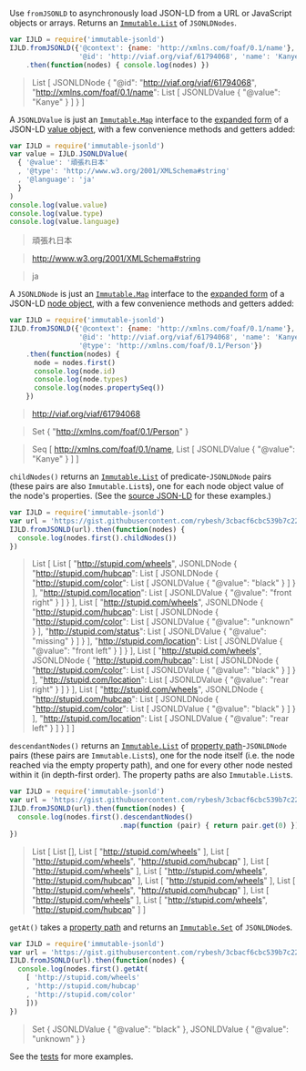 Use `fromJSONLD` to asynchronously load JSON-LD from a URL or JavaScript objects or arrays. Returns an [`Immutable.List`](http://facebook.github.io/immutable-js/docs/#/List) of `JSONLDNodes`.

```javascript
var IJLD = require('immutable-jsonld')
IJLD.fromJSONLD({'@context': {name: 'http://xmlns.com/foaf/0.1/name'},
                 '@id': 'http://viaf.org/viaf/61794068', 'name': 'Kanye'})
    .then(function(nodes) { console.log(nodes) })
```
> List [ JSONLDNode { "@id": "http://viaf.org/viaf/61794068", "http://xmlns.com/foaf/0.1/name": List [ JSONLDValue { "@value": "Kanye" } ] } ]

A `JSONLDValue` is just an [`Immutable.Map`](http://facebook.github.io/immutable-js/docs/#/Map) interface to the [expanded form](https://www.w3.org/TR/json-ld/#expanded-document-form) of a JSON-LD [value object](https://www.w3.org/TR/json-ld/#value-objects), with a few convenience methods and getters added:

```javascript
var IJLD = require('immutable-jsonld')
var value = IJLD.JSONLDValue(
  { '@value': '頑張れ日本'
  , '@type': 'http://www.w3.org/2001/XMLSchema#string'
  , '@language': 'ja'
  }
)
console.log(value.value)
console.log(value.type)
console.log(value.language)
```
> 頑張れ日本

> http://www.w3.org/2001/XMLSchema#string

> ja

A `JSONLDNode` is just an [`Immutable.Map`](http://facebook.github.io/immutable-js/docs/#/Map) interface to the [expanded form](https://www.w3.org/TR/json-ld/#expanded-document-form) of a JSON-LD [node object](https://www.w3.org/TR/json-ld/#node-objects), with a few convenience methods and getters added:

```javascript
var IJLD = require('immutable-jsonld')
IJLD.fromJSONLD({'@context': {name: 'http://xmlns.com/foaf/0.1/name'},
                 '@id': 'http://viaf.org/viaf/61794068', 'name': 'Kanye',
                 '@type': 'http://xmlns.com/foaf/0.1/Person'})
    .then(function(nodes) {
      node = nodes.first()
      console.log(node.id)
      console.log(node.types)
      console.log(nodes.propertySeq())
    })
```
> http://viaf.org/viaf/61794068

> Set { "http://xmlns.com/foaf/0.1/Person" }

> Seq [ http://xmlns.com/foaf/0.1/name, List [ JSONLDValue { "@value": "Kanye" } ] ]

`childNodes()` returns an [`Immutable.List`](http://facebook.github.io/immutable-js/docs/#/List) of predicate-`JSONLDNode` pairs (these pairs are also `Immutable.List`s), one for each node object value of the node's properties. (See the [source JSON-LD](https://gist.github.com/rybesh/3cbacf6cbc539b7c22f7) for these examples.)

```javascript
var IJLD = require('immutable-jsonld')
var url = 'https://gist.githubusercontent.com/rybesh/3cbacf6cbc539b7c22f7/raw/2c15ecbd3e878dd40523fa1ad8c70f004a1bb193/stupid.json'
IJLD.fromJSONLD(url).then(function(nodes) {
  console.log(nodes.first().childNodes())
})
```
> List [ List [ "http://stupid.com/wheels", JSONLDNode { "http://stupid.com/hubcap": List [ JSONLDNode { "http://stupid.com/color": List [ JSONLDValue { "@value": "black" } ] } ], "http://stupid.com/location": List [ JSONLDValue { "@value": "front right" } ] } ], List [ "http://stupid.com/wheels", JSONLDNode { "http://stupid.com/hubcap": List [ JSONLDNode { "http://stupid.com/color": List [ JSONLDValue { "@value": "unknown" } ], "http://stupid.com/status": List [ JSONLDValue { "@value": "missing" } ] } ], "http://stupid.com/location": List [ JSONLDValue { "@value": "front left" } ] } ], List [ "http://stupid.com/wheels", JSONLDNode { "http://stupid.com/hubcap": List [ JSONLDNode { "http://stupid.com/color": List [ JSONLDValue { "@value": "black" } ] } ], "http://stupid.com/location": List [ JSONLDValue { "@value": "rear right" } ] } ], List [ "http://stupid.com/wheels", JSONLDNode { "http://stupid.com/hubcap": List [ JSONLDNode { "http://stupid.com/color": List [ JSONLDValue { "@value": "black" } ] } ], "http://stupid.com/location": List [ JSONLDValue { "@value": "rear left" } ] } ] ]

`descendantNodes()` returns an [`Immutable.List`](http://facebook.github.io/immutable-js/docs/#/List) of [property path](https://www.w3.org/TR/sparql11-query/#propertypaths)-`JSONLDNode` pairs (these pairs are `Immutable.List`s), one for the node itself (i.e. the node reached via the empty property path), and one for every other node nested within it (in depth-first order). The property paths are also `Immutable.List`s.

```javascript
var IJLD = require('immutable-jsonld')
var url = 'https://gist.githubusercontent.com/rybesh/3cbacf6cbc539b7c22f7/raw/2c15ecbd3e878dd40523fa1ad8c70f004a1bb193/stupid.json'
IJLD.fromJSONLD(url).then(function(nodes) {
  console.log(nodes.first().descendantNodes()
                           .map(function (pair) { return pair.get(0) }))
})
```
> List [ List [], List [ "http://stupid.com/wheels" ], List [ "http://stupid.com/wheels", "http://stupid.com/hubcap" ], List [ "http://stupid.com/wheels" ], List [ "http://stupid.com/wheels", "http://stupid.com/hubcap" ], List [ "http://stupid.com/wheels" ], List [ "http://stupid.com/wheels", "http://stupid.com/hubcap" ], List [ "http://stupid.com/wheels" ], List [ "http://stupid.com/wheels", "http://stupid.com/hubcap" ] ]

`getAt()` takes a [property path](https://www.w3.org/TR/sparql11-query/#propertypaths) and returns an [`Immutable.Set`](http://facebook.github.io/immutable-js/docs/#/Set) of `JSONLDNode`s.

```javascript
var IJLD = require('immutable-jsonld')
var url = 'https://gist.githubusercontent.com/rybesh/3cbacf6cbc539b7c22f7/raw/2c15ecbd3e878dd40523fa1ad8c70f004a1bb193/stupid.json'
IJLD.fromJSONLD(url).then(function(nodes) {
  console.log(nodes.first().getAt(
    [ 'http://stupid.com/wheels'
    , 'http://stupid.com/hubcap'
    , 'http://stupid.com/color'
    ]))
})
```
> Set { JSONLDValue { "@value": "black" }, JSONLDValue { "@value": "unknown" } }

See the [tests](test) for more examples.
